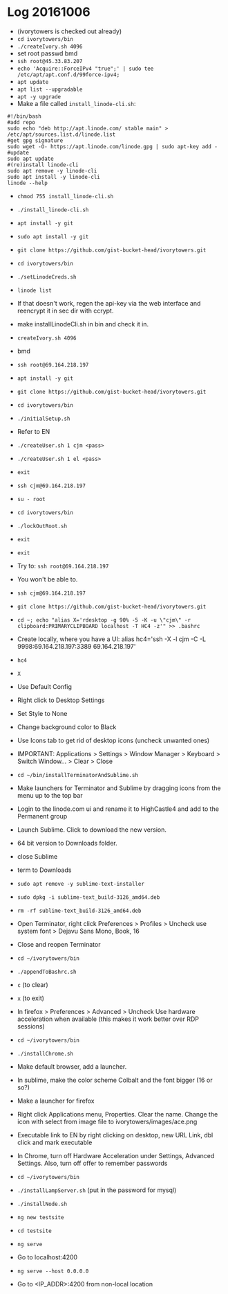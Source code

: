 Log 20161006
===
- (ivorytowers is checked out already)
- `cd ivorytowers/bin`
- `./createIvory.sh 4096`
- set root passwd bmd
- `ssh root@45.33.83.207`
- `echo 'Acquire::ForceIPv4 "true";' | sudo tee /etc/apt/apt.conf.d/99force-ipv4;`
- `apt update`
- `apt list --upgradable`
- `apt -y upgrade`
- Make a file called `install_linode-cli.sh`:
```
#!/bin/bash
#add repo
sudo echo "deb http://apt.linode.com/ stable main" > /etc/apt/sources.list.d/linode.list
#get gpg signature
sudo wget -O- https://apt.linode.com/linode.gpg | sudo apt-key add -
#update
sudo apt update
#(re)install linode-cli
sudo apt remove -y linode-cli
sudo apt install -y linode-cli
linode --help
```
- `chmod 755 install_linode-cli.sh`
- `./install_linode-cli.sh`
- `apt install -y git`
- `sudo apt install -y git`
- `git clone https://github.com/gist-bucket-head/ivorytowers.git`
- `cd ivorytowers/bin`
- `./setLinodeCreds.sh`
- `linode list`
- If that doesn't work, regen the api-key via the web interface and reencrypt it in sec dir with ccrypt.
- make installLinodeCli.sh in bin and check it in.
- `createIvory.sh 4096`
- bmd
- `ssh root@69.164.218.197`
- `apt install -y git`
- `git clone https://github.com/gist-bucket-head/ivorytowers.git`
- `cd ivorytowers/bin`
- `./initialSetup.sh`
- Refer to EN
- `./createUser.sh 1 cjm <pass>`
- `./createUser.sh 1 el <pass>`
- `exit`
- `ssh cjm@69.164.218.197`
- `su - root`
- `cd ivorytowers/bin`
- `./lockOutRoot.sh`
- `exit`
- `exit`
- Try to: `ssh root@69.164.218.197`
- You won't be able to.
- `ssh cjm@69.164.218.197`
- `git clone https://github.com/gist-bucket-head/ivorytowers.git`
- `cd ~; echo "alias X='rdesktop -g 90% -5 -K -u \"cjm\" -r clipboard:PRIMARYCLIPBOARD localhost -T HC4 -z'" >> .bashrc`

- Create locally, where you have a UI: alias hc4='ssh -X -l cjm -C -L 9998:69.164.218.197:3389 69.164.218.197'

- `hc4`
- `X`
- Use Default Config
- Right click to Desktop Settings
- Set Style to None
- Change background color to Black
- Use Icons tab to get rid of desktop icons (uncheck unwanted ones)
- IMPORTANT: Applications > Settings > Window Manager > Keyboard > Switch Window... > Clear > Close
- `cd ~/bin/installTerminatorAndSublime.sh`
- Make launchers for Terminator and Sublime by dragging icons from the menu up to the top bar
- Login to the linode.com ui and rename it to HighCastle4 and add to the Permanent group
- Launch Sublime. Click to download the new version.
- 64 bit version to Downloads folder.
- close Sublime
- term to Downloads
- `sudo apt remove -y sublime-text-installer`
- `sudo dpkg -i sublime-text_build-3126_amd64.deb`
- `rm -rf sublime-text_build-3126_amd64.deb`
- Open Terminator, right click Preferences > Profiles > Uncheck use system font > Dejavu Sans Mono, Book, 16
- Close and reopen Terminator
- `cd ~/ivorytowers/bin`
- `./appendToBashrc.sh`
- `c` (to clear)
- `x` (to exit)
- In firefox > Preferences > Advanced > Uncheck Use hardware acceleration when available (this makes it work better over RDP sessions)
- `cd ~/ivorytowers/bin`
- `./installChrome.sh`
- Make default browser, add a launcher.
- In sublime, make the color scheme Colbalt and the font bigger (16 or so?)
- Make a launcher for firefox
- Right click Applications menu, Properties.  Clear the name.  Change the icon with select from image file to ivorytowers/images/ace.png
- Executable link to EN by right clicking on desktop, new URL Link, dbl click and mark executable
- In Chrome, turn off Hardware Acceleration under Settings, Advanced Settings. Also, turn off offer to remember passwords
- `cd ~/ivorytowers/bin`
- `./installLampServer.sh` (put in the password for mysql)
- `./installNode.sh`
- `ng new testsite`
- `cd testsite`
- `ng serve`
- Go to localhost:4200
- `ng serve --host 0.0.0.0`
- Go to <IP_ADDR>:4200 from non-local location

